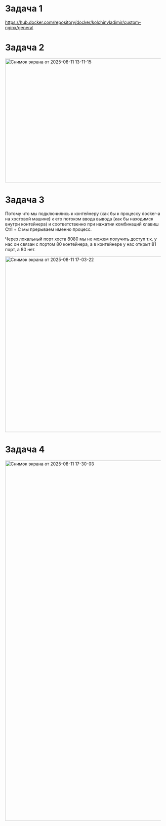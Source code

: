 # Задача 1

https://hub.docker.com/repository/docker/kolchinvladimir/custom-nginx/general

# Задача 2

<img width="1588" height="401" alt="Снимок экрана от 2025-08-11 13-11-15" src="https://github.com/user-attachments/assets/1d7636ea-29b6-4417-be87-17f77ae4e741" />

# Задача 3

Потому что мы подключились к контейнеру (как бы к процессу docker-а на хостовой машине) к его потоком ввода вывода (как бы находимся внутри контейнера) и соответственно при нажатии комбинаций клавиш Ctrl + C мы прерываем именно процесс.

Через локальный порт хоста 8080 мы не можем получить доступ т.к. у нас он связан с портом 80 контейнера, а в контейнере у нас открыт 81 порт, а 80 нет.

<img width="1246" height="569" alt="Снимок экрана от 2025-08-11 17-03-22" src="https://github.com/user-attachments/assets/80364e58-b37b-4efc-ac4b-aef76a8581e0" />

# Задача 4

<img width="1035" height="1166" alt="Снимок экрана от 2025-08-11 17-30-03" src="https://github.com/user-attachments/assets/eeebd073-5475-4a43-93c0-d25354c67c60" />

